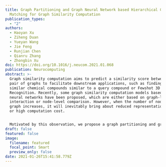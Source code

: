 ```yaml
---
title: Graph Partitioning and Graph Neural Network based Hierarchical Graph
  Matching for Graph Similarity Computation
publication_types:
  - "2"
authors:
  - Haoyan Xu
  - Ziheng Duan
  - Yueyan Wang
  - Jie Feng
  - Runjian Chen
  - Qianru Zhang
  - Zhongbin Xu
doi: https://doi.org/10.1016/j.neucom.2021.01.068
publication: Neurocomputing
abstract: >-
  Graph similarity computation aims to predict a similarity score between one
  pair of graphs to facilitate downstream applications, such as finding the most
  similar chemical compounds similar to a query compound or Fewshot 3D Action
  Recognition. Recently, some graph similarity computation models based on
  neural networks have been proposed, which are either based on graph-level
  interaction or node-level comparison. However, when the number of nodes in the
  graph increases, it will inevitably bring about reduced representation ability
  or high computation cost.


  Motivated by this observation, we propose a graph partitioning and graph neural network-based model, called PSimGNN, to effectively resolve this issue. Specifically, each of the input graphs is partitioned into a set of subgraphs to extract the local structural features directly. Next, a novel graph neural network with an attention mechanism is designed to map each subgraph into an embedding vector. Some of these subgraph pairs are automatically selected for node-level comparison to supplement the subgraph-level embedding with fine-grained information. Finally, coarse-grained interaction information among subgraphs and fine-grained comparison information among nodes in different subgraphs are integrated to predict the final similarity score. Experimental results on graph datasets with different graph sizes demonstrate that PSimGNN outperforms state-of-the-art methods in graph similarity computation tasks using approximate Graph Edit Distance (GED) as the graph similarity metric.
draft: false
featured: false
image:
  filename: featured
  focal_point: Smart
  preview_only: false
date: 2021-01-26T15:41:58.779Z
---
```

